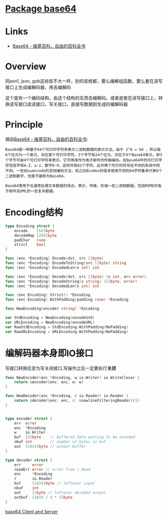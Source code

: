 # [Package base64](https://golang.org/pkg/encoding/base64/)

# Links

* [Base64 - 维基百科，自由的百科全书](https://zh.wikipedia.org/zh-hans/Base64)

# Overview

同asn1, json, gob这些库不大一样，别的库统都，要么编解组函数，要么套在读写接口上生成编解码器，再去编解码

这个是有一个编码结构，由这个结构的东西去编解码，或者是套在读写接口上，转换读写接口成读接口，写关接口，直接写数据到生成的编解码器

# Principle

摘自[Base64 - 维基百科，自由的百科全书](https://zh.wikipedia.org/zh-hans/Base64):

```
Base64是一种基于64个可打印字符来表示二进制数据的表示方法。由于 2^6 = 64 ，所以每6个位元为一个单元，对应某个可打印字符。3个字节有24个位元，对应于4个Base64单元，即3个字节可由4个可打印字符来表示。它可用来作为电子邮件的传输编码。在Base64中的可打印字符包括字母A-Z、a-z、数字0-9，这样共有62个字符，此外两个可打印符号在不同的系统中而不同。一些如uuencode的其他编码方法，和之后BinHex的版本使用不同的64字符集来代表6个二进制数字，但是不被称为Base64。 

Base64常用于在通常处理文本数据的场合，表示、传输、存储一些二进制数据，包括MIME的电子邮件及XML的一些复杂数据。
```

# Encoding结构

```go
type Encoding struct {
    encode    [64]byte
    decodeMap [256]byte
    padChar   rune
    strict    bool
}

func (enc *Encoding) Encode(dst, src []byte)
func (enc *Encoding) EncodeToString(src []byte) string
func (enc *Encoding) EncodedLen(n int) int

func (enc *Encoding) Decode(dst, src []byte) (n int, err error)
func (enc *Encoding) DecodeString(s string) ([]byte, error)
func (enc *Encoding) DecodedLen(n int) int

func (enc Encoding) Strict() *Encoding
func (enc Encoding) WithPadding(padding rune) *Encoding

func NewEncoding(encoder string) *Encoding

var StdEncoding = NewEncoding(encodeStd)
var URLEncoding = NewEncoding(encodeURL)
var RawStdEncoding = StdEncoding.WithPadding(NoPadding)
var RawURLEncoding = URLEncoding.WithPadding(NoPadding)
```

# 编解码器本身即IO接口

写接口转换后变为写关闭接口,写操作之后一定要执行**关闭**

```go
func NewEncoder(enc *Encoding, w io.Writer) io.WriteCloser {
	return &encoder{enc: enc, w: w}
}

func NewDecoder(enc *Encoding, r io.Reader) io.Reader {
	return &decoder{enc: enc, r: &newlineFilteringReader{r}}
}


type encoder struct {
	err  error
	enc  *Encoding
	w    io.Writer
	buf  [3]byte    // buffered data waiting to be encoded
	nbuf int        // number of bytes in buf
	out  [1024]byte // output buffer
}

type decoder struct {
	err     error
	readErr error // error from r.Read
	enc     *Encoding
	r       io.Reader
	buf     [1024]byte // leftover input
	nbuf    int
	out     []byte // leftover decoded output
	outbuf  [1024 / 4 * 3]byte
}
```

[base64 Client and Server][1]

[1]: https://github.com/iofxl/practisego/blob/master/base64c.e.s.go

